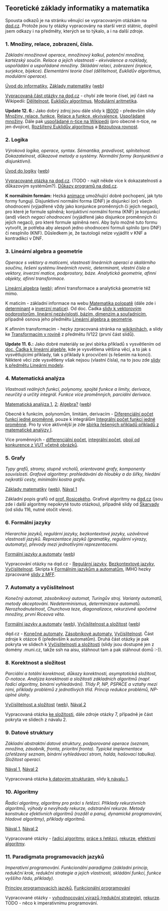 ## Teoretické základy informatiky a matematika

Spousta odkazů je na stránku věnující se vypracovaným otázkám na [dqd.cz](http://statnice.dqd.cz/home:inf). Protože jsou ty otázky vypracovány na starší verzi státnic, doplnil jsem odkazy i na předměty, kterých se to týkalo, a i na další zdroje.

### 1. Množiny, relace, zobrazení, čísla.

*Základní množinové operace, množinový kalkul, potenční množina, kartézský součin. Relace a jejich vlastnosti - ekvivalence a rozklady, uspořádání a uspořádané množiny. Skládání relací, zobrazení (injekce, surjekce, bijekce). Elementární teorie čísel (dělitelnost, Euklidův algoritmus, modulární operace).*

[Úvod do informatiky](https://is.muni.cz/auth/predmety/predmet.pl?id=585042), [Základy matematiky](https://is.muni.cz/auth/predmety/predmet.pl?id=585079) ([web](http://www.math.muni.cz/~klima/ZakladyM/zakladym-fi-10.html))

[Vypracovaná část otázky na dqd.cz](http://statnice.dqd.cz/home:inf:ap1) - chybí zde teorie čísel, její části na Wikipedii: [Dělitelnost](http://cs.wikipedia.org/wiki/Dělitelnost), [Euklidův algoritmus](http://cs.wikipedia.org/wiki/Eukleidův_algoritmus), [Modulární aritmetika](http://cs.wikipedia.org/wiki/Modulární_aritmetika).

**Update 12. 6.:**
Jako dobrý zdroj jsou dále slidy k [IB000](http://www.fi.muni.cz/~hlineny/Vyuka/UINF/) - především slidy [Množiny, relace, funkce](http://www.fi.muni.cz/~hlineny/Vyuka/UINF/UInf-lect--3.pdf), [Relace a funkce, ekvivalence](http://www.fi.muni.cz/~hlineny/Vyuka/UINF/UInf-lect--4.pdf), [Uspořádané množiny](http://www.fi.muni.cz/~hlineny/Vyuka/UINF/UInf-lect--5.pdf). Dále pak [uspořádané n-tice na Wikipedii](http://cs.wikipedia.org/wiki/Uspořádaná_n-tice) (pro obecné n-tice, ne jen dvojice), [Rozšířený Euklidův algoritmus](http://cs.wikipedia.org/wiki/Rozšířený_Eukleidův_algoritmus) a [Bézoutova rovnost](http://cs.wikipedia.org/wiki/Bézoutova_rovnost).

### 2. Logika

*Výroková logika, operace, syntax. Sémantika, pravdivost, splnitelnost. Dokazatelnost, důkazové metody a systémy. Normální formy (konjunktivní a disjunktivní).*

[Úvod do logiky](https://is.muni.cz/auth/predmety/predmet.pl?id=688204) ([web](http://www.fi.muni.cz/~popel/lectures/bak_logika/))

[Vypracované otázka na dqd.cz](http://statnice.dqd.cz/home:inf:ap4). (TODO - najít někde více k dokazatelnosti a důkazovým systémům?). [Důkazy programů na dqd.cz](http://statnice.dqd.cz/home:inf:ap5).

__K normálním formám:__ Hezká [animace](https://is.muni.cz/auth/th/173318/fi_b/5726674/5726798/2-29.htm) umožňující dobré pochopení, jak tyto formy fungují. Disjunktivní normální forma (DNF) je disjunkcí (or) všech ohodnocení (výjadřené vždy jako konjunkce proměnných či jejich negací), pro které je formule splněná; konjuktivní normální forma (KNF) je konjunkcí (and) všech *negací ohodnocení* (vyjádřené jako disjunkce proměnných či jejich negací), pro které formule splněná není. Aby bylo možné tuto formu vytvořit, je potřeba aby alespoň jedno ohodnocení formuli splnilo (pro DNF) či nesplnilo (KNF). Důsledkem je, že tautologii nelze vyjádřit v KNF a kontradikci v DNF.

### 3. Lineární algebra a geometrie

*Operace s vektory a maticemi, vlastnosti lineárních operací a skalárního součinu, řešení systému lineárních rovnic, determinant, vlastní čísla a vektory, inverzní matice, podprostory, báze. Analytická geometrie, afinní objekty, afinní transformace.*

[Lineární algebra](https://is.muni.cz/auth/predmety/predmet.pl?id=585386) ([web](http://www.math.muni.cz/~cadek/index.html)); afinní transformace a analytická geometrie též mimo.

K maticím - základní informace na webu [Matematika polopatě](http://www.matweb.cz/matice) (dále zde i [determinant](http://www.matweb.cz/determinanty) a [inverzní matice](http://www.matweb.cz/inverzni-matice)). Od doc. Čadka [slidy k vektorovým podprostorům, lineární nezávislosti, bázím, dimenzím a souřadnicím](http://www.math.muni.cz/~cadek/LA/pre.pdf), případně osnova jeho předmětu [Lineární algebra a geometrie](https://is.muni.cz/elearning/warp.pl?fakulta=1431;obdobi=4663;predmet=501847;qurl=%2Fel%2F1431%2Fpodzim2009%2FM1111%2Findex.qwarp;rozbalit_vse=1;prejit=).

K afinním transformacím - hezky zpracovaná stránka na [wikiknihách](http://cs.wikibooks.org/wiki/Geometrie/Afinní_transformace_souřadnic), a slidy ke [Transformacím v rovině](http://www.fi.muni.cz/~xpelanek/IV122/slidy/lingebra.pdf) z předmětu IV122 (první část slidů).

**Update 11. 6.:**
Jako dobré materiály se jeví sbírka příkladů s vysvětlením od [doc. Čadka k lineární algebře](https://is.muni.cz/el/1431/podzim2009/M1111/um/ulohy/la1_sbirka.pdf?fakulta=1431;obdobi=4663;predmet=501847), kde je vysvětlena většina věcí, a to jak s vysvětlujícími příklady, tak s příklady k procvičení (s řešením na konci). Některé věci zde vysvětleny však nejsou (vlastní čísla), na to jsou zde [slidy k předmětu Lineární modely](https://is.muni.cz/el/1433/jaro2013/MB101/um/39028946/).

### 4. Matematická analýza

*Vlastnosti reálných funkcí, polynomy, spojité funkce a limity, derivace, neurčitý a určitý integrál. Funkce více proměnných, parciální derivace.*

[Matematická analýza 1](https://is.muni.cz/auth/predmety/predmet.pl?id=585078), [2](https://is.muni.cz/auth/predmety/predmet.pl?id=632858); [Algebra?](https://is.muni.cz/auth/predmety/predmet.pl?id=632504) ([web](http://www.math.muni.cz/~polak/algebra-I.html))

Obecně k funkcím, polynomům, limitám, derivacím - [Diferenciální počet funkcí jedné proměnné](https://www.math.muni.cz/~xchudoba/matalyza.pdf), pouze k integrálům [Integrální počet funkcí jedné proměnné](http://homel.vsb.cz/~s1a64/cd/pdf/print/ip.pdf). Pro ty více aktivnější je zde [sbírka řešených příkladů příkladů z matematické analýzy I](http://is.muni.cz/do/sci/UMS/el/analyza/index.html).

Více proměnných - [differenciální počet](https://www.math.muni.cz/~plch/mapm/index_cd.html), [integrální počet](https://www.math.muni.cz/~plch/main/maple/sbirka/sbirka.html), [obojí od konkurence z VUT včetně obrázků](http://temp3120.kx.cz/m2/dif.pdf).

### 5. Grafy

*Typy grafů, stromy, stupně vrcholů, orientované grafy, komponenty souvislosti. Grafové algoritmy: prohledávání do hloubky a do šířky, hledání nejkratší cesty, minimální kostra grafu.*

[Základy matematiky](https://is.muni.cz/auth/predmety/predmet.pl?id=585079) ([web](http://www.math.muni.cz/~klima/ZakladyM/zakladym-fi-10.html)), [Nával 1](https://is.muni.cz/auth/predmety/predmet.pl?id=585358)

Základní popis grafů od [prof. Rosicekého](https://www.math.muni.cz/~rosicky/lectures/zm.pdf).
Grafové algoritmy na [dqd.cz](http://statnice.dqd.cz/home:inf:ap17) (jsou zde i další algoritmy nepokryté touto otázkou), případně slidy od [Škarvady](http://www.fi.muni.cz/~libor/vyuka/IB002/stud-materialy/sl.pdf) (od slidu 116, nutné otočit vlevo).

### 6. Formální jazyky

*Hierarchie jazyků, regulární jazyky, bezkontextové jazyky, uzávěrové vlastnosti jazyků. Reprezentace jazyků (gramatiky, regulární výrazy, automaty), převody mezi jednotlivými reprezentacemi.*

[Formální jazyky a automaty](https://is.muni.cz/auth/predmety/predmet.pl?id=585359) ([web](http://www.fi.muni.cz/usr/kretinsky/fja1.html))

Vypracování otázky na dqd.cz - [Regulární jazyky](http://statnice.dqd.cz/home:inf:ap8), [Bezkontextové jazyky](http://statnice.dqd.cz/home:inf:ap10), [Vyčíslitelnost](http://statnice.dqd.cz/home:inf:in13). Skripta k [Formálním jazykům a automatům](http://is.muni.cz/elportal/estud/fi/js06/ib005/Formalni_jazyky_a_automaty_I.pdf), IMHO hezky zpracované [slidy z MFF](http://kti.mff.cuni.cz/~bartak/automaty/index.html).

### 7. Automaty a vyčíslitelnost

*Konečný automat, zásobníkový automat, Turingův stroj. Varianty automatů, metody akceptování. Nedeterminismus, determinizace automatů. Nerozhodnutelnost, Churchova teze, diagonalizace, rekurzivně spočetné množiny, první Riceova věta.*

[Formální jazyky a automaty](https://is.muni.cz/auth/predmety/predmet.pl?id=585359) ([web](http://www.fi.muni.cz/usr/kretinsky/fja1.html)), [Vyčíslitelnost a složitost](https://is.muni.cz/auth/predmety/predmet.pl?id=632473) ([web](http://www.fi.muni.cz/usr/brim/ib107.html))

dqd.cz - [Konečné automaty](http://statnice.dqd.cz/home:inf:ap8), [Zásobníkové automaty](http://statnice.dqd.cz/home:inf:ap10), [Vyčíslitelnost](http://statnice.dqd.cz/home:inf:in13). Část zdroje k otázce 6 (především k automatům). Druhá část otázky je pak pokryta ve slidech k [Vyčíslitelnosti a složitosti](http://www.fi.muni.cz/usr/brim/ib107.html) (slidy jsou dostupné jen z domény .muni.cz, takže ssh na aisu, stáhnout tam a pak stáhnout domů :-)).

### 8. Korektnost a složitost

*Parciální a totální korektnost, důkazy korektnosti, asymptotická složitost, O-notace. Analýza korektnosti a složitosti základních algoritmů (např. řadicí algoritmy, binární vyhledávání). Třídy P, NP, PSPACE a vztahy mezi nimi, příklady problémů z jednotlivých tříd. Princip redukce problémů, NP-úplné úlohy.*

[Vyčíslitelnost a složitost](https://is.muni.cz/auth/predmety/predmet.pl?id=632473) ([web](http://www.fi.muni.cz/usr/brim/ib107.html)), [Nával 2](https://is.muni.cz/auth/predmety/predmet.pl?id=632840) 

Vypracovaná otázka [ke složitosti](http://statnice.dqd.cz/home:inf:in14), dále zdroje otázky 7, případně je část pokryta ve slidech z návalu 2.

### 9. Datové struktury

*Základní abstraktní datové struktury, podporované operace (seznam, množina, zásobník, fronta, prioritní fronta). Typické implementace (zřetězený seznam, binární vyhledávací strom, halda, hašovací tabulka). Složitost operací.*

[Nával 1](https://is.muni.cz/auth/predmety/predmet.pl?id=585358), [Nával 2](https://is.muni.cz/auth/predmety/predmet.pl?id=632840) 

Vypracovaná otázka [k datovým strukturám](http://statnice.dqd.cz/home:inf:ap15), slidy [k návalu 1](http://www.fi.muni.cz/~libor/vyuka/IB002/stud-materialy/sl.pdf).
### 10. Algoritmy

*Řadicí algoritmy, algoritmy pro práci s řetězci. Příklady rekurzivních algoritmů, výhody a nevýhody rekurze, odstranění rekurze. Metody konstrukce efektivních algoritmů (rozděl a panuj, dynamické programování, hladové algoritmy), příklady algoritmů.*

[Nával 1](https://is.muni.cz/auth/predmety/predmet.pl?id=585358), [Nával 2](https://is.muni.cz/auth/predmety/predmet.pl?id=632840) 

Vypracované otázky - [řadící algoritmy](http://statnice.dqd.cz/home:inf:ap16), [práce s řetězci](http://statnice.dqd.cz/home:inf:in17), [rekurze](http://statnice.dqd.cz/home:inf:ap6), [efektivní algoritmy](http://statnice.dqd.cz/home:inf:in19).

### 11. Paradigmata programovacích jazyků

*Imperativní programování. Funkcionální paradigma (základní princip, redukční krok, redukční strategie a jejich vlastnosti, skládání funkcí, funkce vyššího řádu, příklady).*

[Principy programovacích jazyků](https://is.muni.cz/auth/predmety/predmet.pl?id=632538), [Funkcionální programování](https://is.muni.cz/auth/predmety/predmet.pl?id=585044)

Vypracované otázky - [vyhodnocování výrazů (redukční strategie)](http://statnice.dqd.cz/home:inf:ap7), [rekurze](http://statnice.dqd.cz/home:inf:ap7). TODO - něco k imperativnímu programování.

